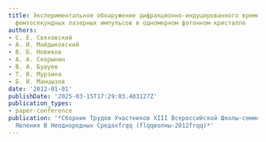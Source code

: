 ```yaml
---
title: Экспериментальное обнаружение дифракционно-индуцированного временного деления
  фемтосекундных лазерных импульсов в одномерном фотонном кристалле
authors:
- С. Е. Свяховский
- А. И. Майдыковский
- В. Б. Новиков
- А. А. Скорынин
- В. А. Бушуев
- Т. В. Мурзина
- Б. И. Манцызов
date: '2012-01-01'
publishDate: '2025-03-15T17:29:03.403127Z'
publication_types:
- paper-conference
publication: '*Сборник Трудов Участников XIII Всероссийской Школы-семинара flqqволновые
  Явления В Неоднородных Средахfrqq (flqqволны-2012frqq)*'
---
```


